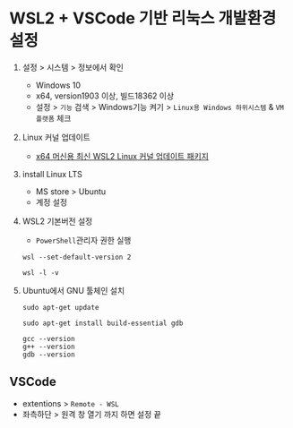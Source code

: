 # WSL2 + VSCode 기반 리눅스 개발환경 설정

1. 설정 > 시스템 > 정보에서 확인

   - Windows 10
   - x64, version1903 이상, 빌드18362 이상
   - 설정 > `기능` 검색 > Windows기능 켜기 > `Linux용 Windows 하위시스템` & `VM 플랫폼` 체크

2. Linux 커널 업데이트

   - [x64 머신용 최신 WSL2 Linux 커널 업데이트 패키지](https://wslstorestorage.blob.core.windows.net/wslblob/wsl_update_x64.msi)

3. install Linux LTS

   - MS store > Ubuntu
   - 계정 설정

4. WSL2 기본버전 설정

   - `PowerShell`관리자 권한 실행

   ```
   wsl --set-default-version 2
   ```

   ```
   wsl -l -v
   ```

5. Ubuntu에서 GNU 툴체인 설치

   ```
   sudo apt-get update

   sudo apt-get install build-essential gdb

   gcc --version
   g++ --version
   gdb --version
   ```

## VSCode

- extentions > `Remote - WSL`
- 좌측하단 > 원격 창 열기 까지 하면 설정 끝
